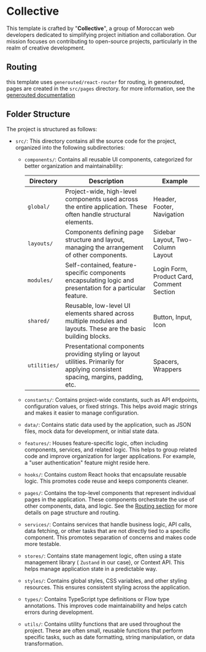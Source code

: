 # Collective

This template is crafted by "**Collective**", a group of Moroccan web developers dedicated to simplifying project initiation and collaboration. Our mission focuses on contributing to open-source projects, particularly in the realm of creative development.

## Routing

this template uses `generouted/react-router` for routing, in generouted, pages are created in the `src/pages` directory. for more information, see the [generouted documentation](https://github.com/oedotme/generouted/blob/main/packages/generouted/readme.md#conventions)

## Folder Structure

The project is structured as follows:

- `src/`: This directory contains all the source code for the project, organized into the following subdirectories:

  - `components/`: Contains all reusable UI components, categorized for better organization and maintainability:

    | Directory    | Description                                                                                                                        | Example                                   |
    | ------------ | ---------------------------------------------------------------------------------------------------------------------------------- | ----------------------------------------- |
    | `global/`    | Project-wide, high-level components used across the entire application. These often handle structural elements.                    | Header, Footer, Navigation                |
    | `layouts/`   | Components defining page structure and layout, managing the arrangement of other components.                                       | Sidebar Layout, Two-Column Layout         |
    | `modules/`   | Self-contained, feature-specific components encapsulating logic and presentation for a particular feature.                         | Login Form, Product Card, Comment Section |
    | `shared/`    | Reusable, low-level UI elements shared across multiple modules and layouts. These are the basic building blocks.                   | Button, Input, Icon                       |
    | `utilities/` | Presentational components providing styling or layout utilities. Primarily for applying consistent spacing, margins, padding, etc. | Spacers, Wrappers                         |

  - `constants/`: Contains project-wide constants, such as API endpoints, configuration values, or fixed strings. This helps avoid magic strings and makes it easier to manage configuration.

  - `data/`: Contains static data used by the application, such as JSON files, mock data for development, or initial state data.

  - `features/`: Houses feature-specific logic, often including components, services, and related logic. This helps to group related code and improve organization for larger applications. For example, a "user authentication" feature might reside here.

  - `hooks/`: Contains custom React hooks that encapsulate reusable logic. This promotes code reuse and keeps components cleaner.

  - `pages/`: Contains the top-level components that represent individual pages in the application. These components orchestrate the use of other components, data, and logic. See the [Routing section](#routing) for more details on page structure and routing.

  - `services/`: Contains services that handle business logic, API calls, data fetching, or other tasks that are not directly tied to a specific component. This promotes separation of concerns and makes code more testable.

  - `stores/`: Contains state management logic, often using a state management library ( `Zustand` in our case), or Context API. This helps manage application state in a predictable way.

  - `styles/`: Contains global styles, CSS variables, and other styling resources. This ensures consistent styling across the application.

  - `types/`: Contains TypeScript type definitions or Flow type annotations. This improves code maintainability and helps catch errors during development.

  - `utils/`: Contains utility functions that are used throughout the project. These are often small, reusable functions that perform specific tasks, such as date formatting, string manipulation, or data transformation.

